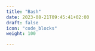 ```yaml
---
title: "Bash"
date: 2023-08-21T09:45:41+02:00
draft: false
icon: "code_blocks"
weight: 100

---
```


